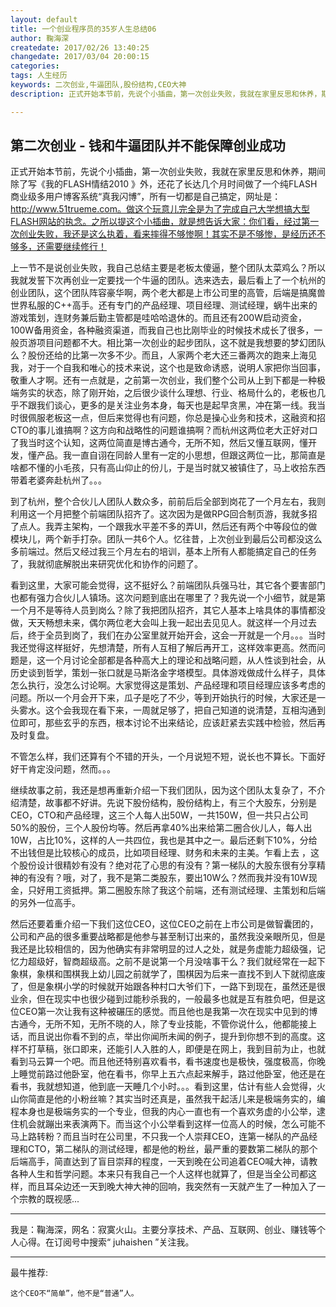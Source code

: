 ```yaml
---
layout: default
title: 一个创业程序员的35岁人生总结06
author: 鞠海深
createdate: 2017/02/26 13:40:25
changedate: 2017/03/04 20:00:15
categories:
tags: 人生经历
keywords: 二次创业,牛逼团队,股份结构,CEO大神
description: 正式开始本节前，先说个小插曲，第一次创业失败，我就在家里反思和休养，期间除了写《我的FLASH情结2010 》外，还花了长达几个月时间做了一个纯FLASH商业级多用户博客系统

---
```


## 第二次创业 - 钱和牛逼团队并不能保障创业成功

正式开始本节前，先说个小插曲，第一次创业失败，我就在家里反思和休养，期间除了写《我的FLASH情结2010 》外，还花了长达几个月时间做了一个纯FLASH商业级多用户博客系统“真我闪博”，所有一切都是自己搞定，网址是： http://www.51trueme.com。做这个玩意儿完全是为了完成自己大学想搞大型FLASH网站的执念。之所以提这个小插曲，就是想告诉大家：你们看，经过第一次创业失败，我还是这么执着，看来摔得不够惨啊！其实不是不够惨，是经历还不够多，还需要继续修行！

上一节不是说创业失败，我自己总结主要是老板太傻逼，整个团队太菜鸡么？所以我就发誓下次再创业一定要找一个牛逼的团队。选来选去，最后看上了一个杭州的创业团队，这个团队阵容豪华啊，两个老大都是上市公司里的高管，后端是搞魔兽世界私服的C++高手。还有专门的产品经理、项目经理、测试经理，蜗牛出来的游戏策划，连财务兼后勤主管都是哇哈哈退休的。而且还有200W启动资金，100W备用资金，各种融资渠道，而我自己也比刚毕业的时候技术成长了很多，一般页游项目问题都不大。相比第一次创业的起步团队，这不就是我想要的梦幻团队么？股份还给的比第一次多不少。而且，人家两个老大还三番两次的跑来上海见我，对于一个自我和唯心的技术来说，这个也是致命诱惑，说明人家把你当回事，敬重人才啊。还有一点就是，之前第一次创业，我们整个公司从上到下都是一种极端务实的状态，除了刚开始，之后很少谈什么理想、行业、格局什么的，老板也几乎不跟我们谈心，更多的是关注业务本身，每天也是起早贪黑，冲在第一线。我当时很佩服老板这一点，但后来觉得也有问题，你总是操心业务和技术，这融资和招CTO的事儿谁搞啊？这方向和战略性的问题谁搞啊？而杭州这两位老大正好对口了我当时这个认知，这两位简直是博古通今，无所不知，然后又懂互联网，懂开发，懂产品。我一直自诩在同龄人里有一定的小思想，但跟这两位一比，那简直是啥都不懂的小毛孩，只有高山仰止的份儿，于是当时就又被镇住了，马上收拾东西带着老婆奔赴杭州了。。。

到了杭州，整个合伙儿人团队人数众多，前前后后全部到岗花了一个月左右，我则利用这一个月把整个前端团队招齐了。这次因为是做RPG回合制页游，我就多招了点人。我弄主架构，一个跟我水平差不多的弄UI，然后还有两个中等段位的做模块儿，两个新手打杂。团队一共6个人。忆往昔，上次创业到最后公司都没这么多前端过。然后又经过我三个月左右的培训，基本上所有人都能搞定自己的任务了，我就彻底解脱出来研究优化和协作的问题了。

看到这里，大家可能会觉得，这不挺好么？前端团队兵强马壮，其它各个要害部门也都有强力合伙儿人镇场。这次问题到底出在哪里了？我先说一个小细节，就是第一个月不是等待人员到岗么？除了我把团队招齐，其它人基本上啥具体的事情都没做，天天畅想未来，偶尔两位老大会叫上我一起出去见见人。就这样一个月过去后，终于全员到岗了，我们在办公室里就开始开会，这会一开就是一个月。。。当时我还觉得这样挺好，先想清楚，所有人互相了解后再开工，这样效率更高。然而问题是，这一个月讨论全部都是各种高大上的理论和战略问题，从人性谈到社会，从历史谈到哲学，策划一张口就是马斯洛金字塔模型。具体游戏做成什么样子，具体怎么执行，没怎么讨论啊。大家觉得这是策划、产品经理和项目经理应该多考虑的问题。所以一个月会开下来，瓜子是吃了不少，等到开始执行的时候，大家还是一头雾水。这个会我现在看下来，一周就足够了，把自己知道的说清楚，互相沟通到位即可，那些玄乎的东西，根本讨论不出来结论，应该赶紧去实践中检验，然后再及时复盘。

不管怎么样，我们还算有个不错的开头，一个月说短不短，说长也不算长。下面好好干肯定没问题，然而。。。

继续故事之前，我还是想再重新介绍一下我们团队，因为这个团队太复杂了，不介绍清楚，故事都不好讲。先说下股份结构，股份结构上，有三个大股东，分别是CEO，CTO和产品经理，这三个人每人出50W，一共150W，但一共只占公司50%的股份，三个人股份均等。然后再拿40%出来给第二圈合伙儿人，每人出10W，占比10%，这样的人一共四位，我也是其中之一。最后还剩下10%，分给不出钱但是比较核心的成员，比如项目经理、财务和未来的主美。乍看上去 ，这个股份设计很精妙有没有？绝对花了心思的有没有？第一梯队的大股东很有分享精神的有没有？哦，对了，我不是第二类股东，要出10W么？然而我并没有10W现金，只好用工资抵押。第二圈股东除了我这个前端，还有测试经理、主策划和后端的另外一位高手。

然后还要着重介绍一下我们这位CEO，这位CEO之前在上市公司是做智囊团的，公司和产品的很多重要战略都是他参与甚至制订出来的，虽然我没亲眼所见，但是我还是比较相信的，因为他确实有非常明显的过人之处，就是务虚能力超级强，记忆力超级好，智商超级高。之前不是说第一个月没啥事干么？我们就经常在一起下象棋，象棋和围棋我上幼儿园之前就学了，围棋因为后来一直找不到人下就彻底废了，但是象棋小学的时候就开始跟各种村口大爷们下，一路下到现在，虽然还是很业余，但在现实中也很少碰到过能秒杀我的，一般最多也就是互有胜负吧，但是这位CEO第一次让我有这种被碾压的感觉。而且他也是我第一次在现实中见到的博古通今，无所不知，无所不晓的人，除了专业技能，不管你说什么，他都能接上话，而且说出你看不到的点，举出你闻所未闻的例子，提升到你想不到的高度。这样不打草稿，张口即来，还能引人入胜的人，即便是在网上，我到目前为止，也就看到马云算一个吧。而且他还特别喜欢看书，看书速度也是极快，强度极高，你晚上睡觉前路过他卧室，他在看书，你早上五六点起来解手，路过他卧室，他还是在看书，我就想知道，他到底一天睡几个小时。。。看到这里，估计有些人会觉得，火山你简直是他的小粉丝嘛？其实当时还真是，虽然我干起活儿来是极端务实的，编程本身也是极端务实的一个专业，但我的内心一直也有一个喜欢务虚的小公举，逮住机会就蹦出来表演两下。而当这个小公举看到这样一位高人的时候，怎么可能不马上路转粉？而且当时在公司里，不只我一个人崇拜CEO，连第一梯队的产品经理和CTO，第二梯队的测试经理，都是他的粉丝，最严重的要数第二梯队的那个后端高手，简直达到了盲目崇拜的程度，一天到晚在公司追着CEO喊大神，请教各种人生和哲学问题。本来只有我自己一个人这样也就算了，但是当全公司都这样，而且耳朵边还一天到晚大神大神的回响，我突然有一天就产生了一种加入了一个宗教的既视感...

----

我是：鞠海深，网名：寂寞火山。主要分享技术、产品、互联网、创业、赚钱等个人心得。在订阅号中搜索“ juhaishen ”关注我。

----

最牛推荐:

	这个CEO不“简单”，他不是“普通”人。
